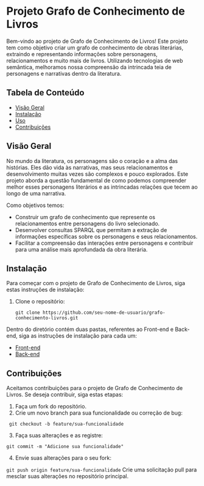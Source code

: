 # Projeto Grafo de Conhecimento de Livros


Bem-vindo ao projeto de Grafo de Conhecimento de Livros! Este projeto tem como objetivo criar um grafo de conhecimento de obras literárias, extraindo e representando informações sobre personagens, relacionamentos e muito mais de livros. Utilizando tecnologias de web semântica, melhoramos nossa compreensão da intrincada teia de personagens e narrativas dentro da literatura.

## Tabela de Conteúdo

- [Visão Geral](#visão-geral)
- [Instalação](#Instalação)
- [Uso](#uso)
- [Contribuições](#contribuições)

## Visão Geral

No mundo da literatura, os personagens são o coração e a alma das histórias. Eles dão vida às narrativas, mas seus relacionamentos e desenvolvimento muitas vezes são complexos e pouco explorados. Este projeto aborda a questão fundamental de como podemos compreender melhor esses personagens literários e as intrincadas relações que tecem ao longo de uma narrativa.

Como objetivos temos:
- Construir um grafo de conhecimento que represente os relacionamentos entre personagens do livro selecionado.
- Desenvolver consultas SPARQL que permitam a extração de informações específicas sobre os personagens e seus relacionamentos.
- Facilitar a compreensão das interações entre personagens e contribuir para uma análise mais aprofundada da obra literária.

## Instalação

Para começar com o projeto de Grafo de Conhecimento de Livros, siga estas instruções de instalação:

1. Clone o repositório:

   ```shell
   git clone https://github.com/seu-nome-de-usuario/grafo-conhecimento-livros.git

Dentro do diretório contém duas pastas, referentes ao Front-end e Back-end, siga as instruções de instalação para cada um:
  - [Front-end](https://github.com/anacchp/RainhaVermelha/tree/main/front-end#readme)
  - [Back-end](https://github.com/anacchp/RainhaVermelha/tree/main/BookGraph-api#readme)

## Contribuições
Aceitamos contribuições para o projeto de Grafo de Conhecimento de Livros. Se deseja contribuir, siga estas etapas:

1. Faça um fork do repositório.
2. Crie um novo branch para sua funcionalidade ou correção de bug:

` git checkout -b feature/sua-funcionalidade`

3. Faça suas alterações e as registre:

`git commit -m "Adicione sua funcionalidade"`

4. Envie suas alterações para o seu fork:

`git push origin feature/sua-funcionalidade`
Crie uma solicitação pull para mesclar suas alterações no repositório principal.
